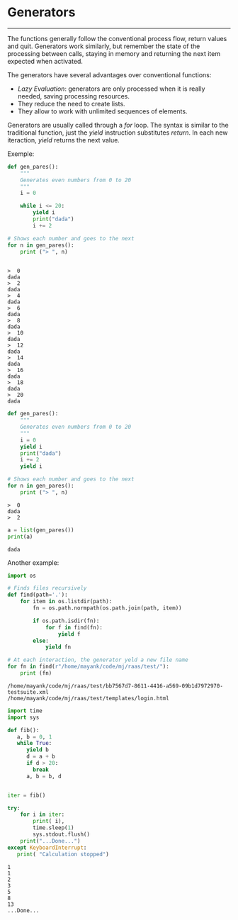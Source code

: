 
# Generators
----

The functions generally follow the conventional process flow, return values ​​and quit. Generators work similarly, but remember the state of the processing between calls, staying in memory and returning the next item expected when activated.

The generators have several advantages over conventional functions:

+ *Lazy Evaluation*: generators are only processed when it is really needed, saving processing resources. 
+ They reduce the need to create lists.
+ They allow to work with unlimited sequences of elements.

Generators are usually called through a *for* loop. The  syntax is similar to the traditional function, just the *yield* instruction substitutes *return*. In each new iteraction, *yield* returns the next value.

Exemple:


```python
def gen_pares():
    """
    Generates even numbers from 0 to 20
    """
    i = 0

    while i <= 20:
        yield i
        print("dada")
        i += 2

# Shows each number and goes to the next
for n in gen_pares():
    print ("> ", n)
    
```

    >  0
    dada
    >  2
    dada
    >  4
    dada
    >  6
    dada
    >  8
    dada
    >  10
    dada
    >  12
    dada
    >  14
    dada
    >  16
    dada
    >  18
    dada
    >  20
    dada



```python
def gen_pares():
    """
    Generates even numbers from 0 to 20
    """
    i = 0
    yield i
    print("dada")
    i += 2
    yield i

# Shows each number and goes to the next
for n in gen_pares():
    print ("> ", n) 
```

    >  0
    dada
    >  2



```python
a = list(gen_pares())
print(a)
```

    dada


Another example:


```python
import os

# Finds files recursively
def find(path='.'):
    for item in os.listdir(path):
        fn = os.path.normpath(os.path.join(path, item))

        if os.path.isdir(fn):
            for f in find(fn):
                yield f
        else:
            yield fn

# At each interaction, the generator yeld a new file name
for fn in find(r"/home/mayank/code/mj/raas/test/"):
    print (fn)
```

    /home/mayank/code/mj/raas/test/bb7567d7-8611-4416-a569-09b1d7972970-testsuite.xml
    /home/mayank/code/mj/raas/test/templates/login.html



```python
import time
import sys

def fib():
   a, b = 0, 1
   while True:
      yield b
      d = a + b
      if d > 20:
        break
      a, b = b, d 


iter = fib()

try:
    for i in iter:
        print( i),
        time.sleep(1)
        sys.stdout.flush()
    print("...Done...")
except KeyboardInterrupt: 
   print( "Calculation stopped")
```

    1
    1
    2
    3
    5
    8
    13
    ...Done...

